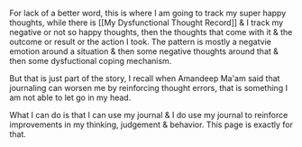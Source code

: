 For lack of a better word, this is where I am going to track my super happy thoughts, while there is [[My Dysfunctional Thought Record]] & I track my negative or not so happy thoughts, then the thoughts that come with it & the outcome or result or the action I took. 
The pattern is mostly a negatvie emotion around a situation & then some negative thoughts around that & then some dysfuctional coping mechanism.

But that is just part of the story, I recall when Amandeep Ma'am said that journaling can worsen me by reinforcing thought errors, that is something I am not able to let go in my head. 

What I can do is that I can use my journal & I do use my journal to reinforce improvements in my thinking, judgement & behavior. 
This page is exactly for that.
